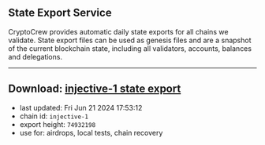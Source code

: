 ## State Export Service
CryptoCrew provides automatic daily state exports for all chains we validate. State export files can be used as genesis files and are a snapshot of the current blockchain state, including all validators, accounts, balances and delegations.

---
**Download: [injective-1 state export](https://dl-eu2.ccvalidators.com/SERVICE/injective/injective-1_export_74932198.json)**
---

- last updated: Fri Jun 21 2024 17:53:12
- chain id: `injective-1`
- export height: `74932198`
- use for: airdrops, local tests, chain recovery
